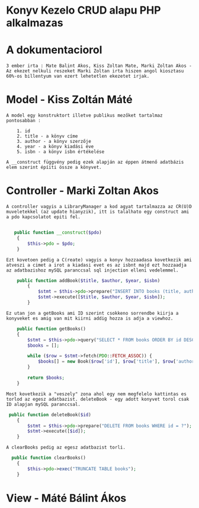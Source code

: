 # Konyv Kezelo CRUD alapu PHP alkalmazas


# A dokumentaciorol

    3 ember irta : Mate Balint Akos, Kiss Zoltan Mate, Marki Zoltan Akos - Az ekezet nelkuli reszeket Marki Zoltan irta hiszen angol kiosztasu 60%-os billentyum van ezert lehetetlen ekezetet irjak.



# Model - Kiss Zoltán Máté


    A model egy konstruktort illetve publikus mezőket tartalmaz pontosabban :
    
        1. id
        2. title - a könyv címe
        3. author - a könyv szerzője
        4. year - a könyv kiadási éve
        5. isbn - a könyv isbn értékelése 

    A __construct függvény pedig ezek alapján az éppen átmenő adatbázis elem szerint épíiti össze a könyvet.



# Controller - Marki Zoltan Akos


    A controller vagyis a LibraryManager a kod agyat tartalmazza az CR(U)D muveletekkel (az update hianyzik), itt is talalhato egy construct ami a pdo kapcsolatot epiti fel.

```php

   public function __construct($pdo)
    {
        $this->pdo = $pdo;
    }
```

    Ezt kovetoen pedig a C(reate) vagyis a konyv hozzaadasa kovetkezik ami atveszi a cimet a irot a kiadasi evet es az isbnt majd ezt hozzaadja az adatbazishoz mySQL paranccsal sql injection elleni vedelemmel.

```php
    public function addBook($title, $author, $year, $isbn)
        {
            $stmt = $this->pdo->prepare("INSERT INTO books (title, author, year, isbn) VALUES (?, ?, ?, ?)");
            $stmt->execute([$title, $author, $year, $isbn]);
        }
```


    Ez utan jon a getBooks ami ID szerint csokkeno sorrendbe kiirja a konyveket es amig van mit kiirni addig hozza is adja a viewhoz.

```php
    public function getBooks()
    {
        $stmt = $this->pdo->query("SELECT * FROM books ORDER BY id DESC");
        $books = [];

        while ($row = $stmt->fetch(PDO::FETCH_ASSOC)) {
            $books[] = new Book($row['id'], $row['title'], $row['author'], $row['year'], $row['isbn']);
        }

        return $books;
    }
```

    Most kovetkezik a "veszely" zona ahol egy nem megfelelo kattintas es torlod az egesz adatbazist. deleteBook - egy adott konyvet torol csak ID alapjan mySQL paranccsal.

```php
 public function deleteBook($id)
    {
        $stmt = $this->pdo->prepare("DELETE FROM books WHERE id = ?");
        $stmt->execute([$id]);
    }
```

    A clearBooks pedig az egesz adatbazist torli.

```php
  public function clearBooks()
    {
        $this->pdo->exec("TRUNCATE TABLE books");
    }
```



# View - Máté Bálint Ákos
